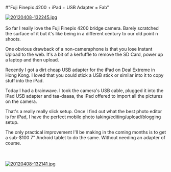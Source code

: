 #"Fuji Finepix 4200 + iPad + USB Adapter = Fab"

<a href="https://s3-eu-west-1.amazonaws.com/conoroneill.net/wp-content/uploads/2012/04/20120408-1322452.jpg"><img src="https://s3-eu-west-1.amazonaws.com/conoroneill.net/wp-content/uploads/2012/04/20120408-1322452.jpg" alt="20120408-132245.jpg" class="alignnone size-full" /></a><br /><br />So far I really love the Fuji Finepix 4200 bridge camera. Barely scratched the surface of it but it's like being in a different century to our old point n shoots.

One obvious drawback of a non-cameraphone is that you lose Instant Upload to the web. It's a bit of a kerfuffle to remove the SD Card, power up a laptop and then upload.

Recently I got a dirt cheap USB adapter for the iPad on Deal Extreme in Hong Kong. I loved that you could stick a USB stick or similar into it to copy stuff into the iPad.

Today I had a brainwave. I took the camera's USB cable, plugged it into the iPad USB adapter and taa-daaaa, the iPad offered to import all the pictures on the camera.

That's a really really slick setup. Once I find out what the best photo editor is for iPad, I have the perfect mobile photo taking/editing/upload/blogging setup.

The only practical improvement I'll be making in the coming months is to get a sub-$100 7" Android tablet to do the same. Without needing an adapter of course.

<br /><br /><a href="https://s3-eu-west-1.amazonaws.com/conoroneill.net/wp-content/uploads/2012/04/20120408-132141.jpg"><img src="https://s3-eu-west-1.amazonaws.com/conoroneill.net/wp-content/uploads/2012/04/20120408-132141.jpg" alt="20120408-132141.jpg" class="alignnone size-full" /></a>